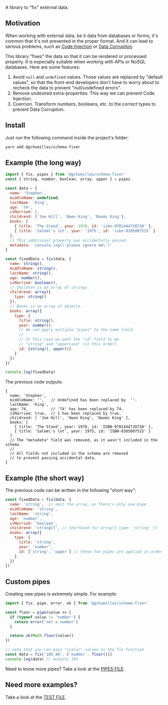 A library to "fix" external data.

## Motivation

When working with external data, be it data from databases or forms, it's common that it's not presented in the proper format. And it can lead to serious problems, such as [Code Injection](https://en.wikipedia.org/wiki/Code_injection) or [Data Corruption](https://en.wikipedia.org/wiki/Data_corruption).

This library "fixes" the data so that it can be rendered or processed properly. It is especially suitable when working with APIs or NoSQL databases. Here are some features:

1. Avoid `null` and `undefined` values. Those values are replaced by "default values", so that the front-end developers don't have to worry about to recheck the data to prevent "null/undefined errors".
2. Remove undesired extra-properties. This way we can prevent Code Injection.
3. Coercion. Transform numbers, booleans, etc. to the correct types to prevent Data Corruption.

## Install

Just run the following command inside the project's folder:

```bash
yarn add @gchumillas/schema-fixer
```

## Example (the long way)

```js
import { fix, pipes } from '@gchumillas/schema-fixer'
const { string, number, boolean, array, upper } = pipes

const data = {
  name: 'Stephen',
  middleName: undefined,
  lastName: 'King',
  age: '74',
  isMarried: 1,
  childrend: ['Joe Hill', 'Owen King', 'Naomi King'],
  books: [
    { title: 'The Stand', year: 1978, id: 'isbn-9781444720730' },
    { title: 'Salem\'s lot', year: '1975', id: 'isbn-0385007515' }
  ],
  // This additional property was accidentally passed.
  metadata: 'console.log(\'please ignore me\')'
}

const fixedData = fix(data, {
  name: string(),
  middleName: string(),
  lastName: string(),
  age: number(),
  isMarried: boolean(),
  // Children is an array of strings.
  childrend: array({
    type: string()
  }),
  // Books is an array of objects.
  books: array({
    type: {
      title: string(),
      year: number(),
      // We can apply multiple "pipes" to the same field.
      //
      // In this case we want the "id" field to be
      // "string" and "uppercase" (in this order).
      id: [string(), upper()]
    }
  })
})

console.log(fixedData)
```

The previous code outputs:
```
{
  name: 'Stephen',
  middleName: '',   // Undefined has been replaced by  ''.
  lastName: 'King',
  age: 74,          // '74' has been replaced by 74.
  isMarried: true,  // 1 has been replaced by true.
  childrend: [ 'Joe Hill', 'Owen King', 'Naomi King' ],
  books: [
    { title: 'The Stand', year: 1978, id: 'ISBN-9781444720730' },
    { title: 'Salem\'s lot', year: 1975, id: 'ISBN-0385007515' }
  ]
  // The "metadata" field was removed, as it wasn't included in the schema.
  //
  // All fields not included in the schema are removed
  // to prevent passing accidental data.
}
```

## Example (the short way)

The previous code can be written in the following "short way":
```js
const fixedData = fix(data, {
  name: 'string',  // omit the array, as there's only one pipe
  middleName: 'string',
  lastName: 'string',
  age: 'number',
  isMarried: 'boolean',
  childrend: 'string[]', // shorthand for array({ type: 'string' })
  books: array({
    type: {
      title: 'string',
      year: 'number',
      id: ['string', 'upper'] // these two pipes are applied in order
    }
  })
})
```

## Custom pipes

Creating new pipes is extremely simple. For example:

```js
import { fix, pipe, error, ok } from '@gchumillas/schema-fixer'

const floor = pipe(value => {
  if (typeof value != 'number') {
    return error('not a number')
  }

  return ok(Math.floor(value))
})

// note that you can pass "scalar" values to the fix function
const data = fix('105.48', ['number', floor()])
console.log(data) // outputs 105
```

Need to know more pipes? Take a look at the [PIPES FILE](./src/pipes.js).

## Need more examples?

Take a look at the [TEST FILE](./src/index.test.js).
